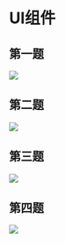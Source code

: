 # UI组件 #

## 第一题 ##
![](https://i.imgur.com/EX10dzZ.png)

## 第二题 ##
![](https://i.imgur.com/g9Fat5Z.png)

## 第三题 ##
![](https://i.imgur.com/BDnYyuq.png)

## 第四题 ##
![](https://i.imgur.com/AItonoc.png)